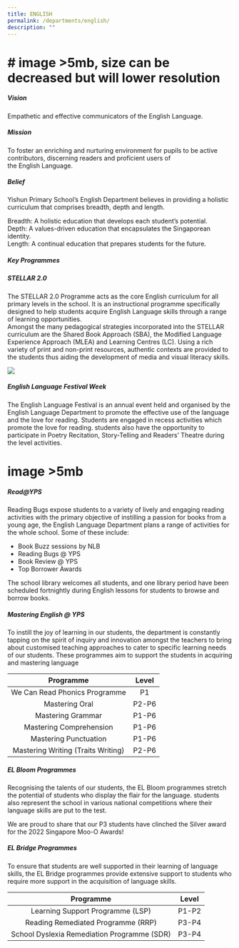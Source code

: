 ```yaml
---
title: ENGLISH
permalink: /departments/english/
description: ""
---
```

# # image >5mb, size can be decreased but will lower resolution

##### **Vision**
Empathetic and effective communicators of the English Language.

##### **Mission**
To foster an enriching and nurturing environment for pupils to be active contributors, discerning readers and proficient users of the English Language.

##### **Belief**  
Yishun Primary School’s English Department believes in providing a holistic curriculum that comprises breadth, depth and length.

Breadth: A holistic education that develops each student’s potential.
<br>Depth: A values-driven education that encapsulates the Singaporean identity.
<br>Length: A continual education that prepares students for the future.

##### **Key Programmes**
##### **STELLAR 2.0**
The STELLAR 2.0 Programme acts as the core English curriculum for all primary levels in the school. It is an instructional programme specifically designed to help students acquire English Language skills through a range of learning opportunities.    
Amongst the many pedagogical strategies incorporated into the STELLAR curriculum are the Shared Book Approach (SBA), the Modified Language Experience Approach (MLEA) and Learning Centres (LC). Using a rich variety of print and non-print resources, authentic contexts are provided to the students thus aiding the development of media and visual literacy skills.

![](/images/Departments/ENGLISH/EL1.png)

##### **English Language Festival Week**
The English Language Festival is an annual event held and organised by the English Language Department to promote the effective use of the language and the love for reading. Students are engaged in recess activities which promote the love for reading. students also have the opportunity to participate in Poetry Recitation, Story-Telling and Readers’ Theatre during the level activities.

# image >5mb

##### Read@YPS
Reading Bugs expose students to a variety of lively and engaging reading activities with the primary objective of instilling a passion for books from a young age, the English Language Department plans a range of activities for the whole school. Some of these include:

* Book Buzz sessions by NLB
* Reading Bugs @ YPS
* Book Review @ YPS
* Top Borrower Awards

The school library welcomes all students, and one library period have been scheduled fortnightly during English lessons for students to browse and borrow books.

##### **Mastering English @ YPS**
To instill the joy of learning in our students, the department is constantly tapping on the spirit of inquiry and innovation amongst the teachers to bring about customised teaching approaches to cater to specific learning needs of our students. These programmes aim to support the students in acquiring and mastering language


 |Programme|Level|
|:----------------------------------:|:------:|
|We Can Read Phonics Programme|P1|
|Mastering Oral|P2-P6|
|Mastering Grammar|P1-P6|
|Mastering Comprehension|  P1-P6 |
|Mastering Punctuation|P1-P6|
|Mastering Writing (Traits Writing)|P2-P6|

##### **EL Bloom Programmes**
Recognising the talents of our students, the EL Bloom programmes stretch the potential of students who display the flair for the language. students also represent the school in various national competitions where their language skills are put to the test.

We are proud to share that our P3 students have clinched the Silver award for the 2022 Singapore Moo-O Awards!

##### **EL Bridge Programmes**
To ensure that students are well supported in their learning of language skills, the EL Bridge programmes provide extensive support to students who require more support in the acquisition of language skills.

|Programme|Level|
|:--------------------------------------------:|:-----:|
|Learning Support Programme (LSP)|P1-P2|
|Reading Remediated Programme (RRP)| P3-P4 |
|School Dyslexia Remediation Programme  (SDR)|P3-P4|